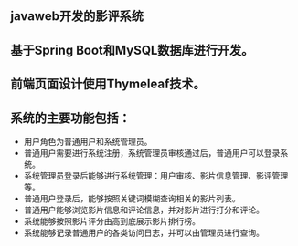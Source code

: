 ## javaweb开发的影评系统

## 基于Spring Boot和MySQL数据库进行开发。
## 前端页面设计使用Thymeleaf技术。
## 系统的主要功能包括：
* 用户角色为普通用户和系统管理员。
* 普通用户需要进行系统注册，系统管理员审核通过后，普通用户可以登录系统。
* 系统管理员登录后能够进行系统管理：用户审核、影片信息管理、影评管理等。
* 普通用户登录后，能够按照关键词模糊查询相关的影片列表。
* 普通用户能够浏览影片信息和评论信息，并对影片进行打分和评论。
* 系统能够按照影片评分由高到底展示影片排行榜。
* 系统能够记录普通用户的各类访问日志，并可以由管理员进行查询。

